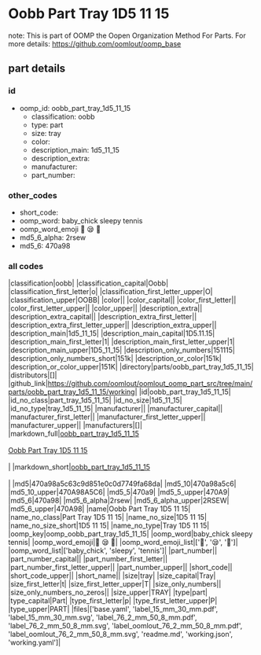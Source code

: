 # Oobb Part Tray 1D5 11 15  

note: This is part of OOMP the Oopen Organization Method For Parts. For more details: https://github.com/oomlout/oomp_base

##  part details





### id
* oomp_id: oobb_part_tray_1d5_11_15
  * classification: oobb
  * type: part
  * size: tray
  * color: 
  * description_main: 1d5_11_15
  * description_extra: 
  * manufacturer: 
  * part_number: 

### other_codes
* short_code: 
* oomp_word: baby_chick sleepy tennis
* oomp_word_emoji :baby_chick: :sleepy: :tennis:
* md5_6_alpha: 2rsew
* md5_6: 470a98

### all codes 
|classification|oobb|
|classification_capital|Oobb|
|classification_first_letter|o|
|classification_first_letter_upper|O|
|classification_upper|OOBB|
|color||
|color_capital||
|color_first_letter||
|color_first_letter_upper||
|color_upper||
|description_extra||
|description_extra_capital||
|description_extra_first_letter||
|description_extra_first_letter_upper||
|description_extra_upper||
|description_main|1d5_11_15|
|description_main_capital|1D5.11.15|
|description_main_first_letter|1|
|description_main_first_letter_upper|1|
|description_main_upper|1D5_11_15|
|description_only_numbers|151115|
|description_only_numbers_short|151k|
|description_or_color|151k|
|description_or_color_upper|151K|
|directory|parts/oobb_part_tray_1d5_11_15|
|distributors|[]|
|github_link|https://github.com/oomlout/oomlout_oomp_part_src/tree/main/parts/oobb_part_tray_1d5_11_15/working|
|id|oobb_part_tray_1d5_11_15|
|id_no_class|part_tray_1d5_11_15|
|id_no_size|1d5_11_15|
|id_no_type|tray_1d5_11_15|
|manufacturer||
|manufacturer_capital||
|manufacturer_first_letter||
|manufacturer_first_letter_upper||
|manufacturer_upper||
|manufacturers|[]|
|markdown_full|[oobb_part_tray_1d5_11_15](https://github.com/oomlout/oomlout_oomp_part_src/tree/main/parts/oobb_part_tray_1d5_11_15/working)<br>[](https://github.com/oomlout/oomlout_oomp_part_src/tree/main/parts/oobb_part_tray_1d5_11_15/working)<br>[Oobb Part Tray 1D5 11 15](https://github.com/oomlout/oomlout_oomp_part_src/tree/main/parts/oobb_part_tray_1d5_11_15/working)<br><br>|
|markdown_short|[oobb_part_tray_1d5_11_15](https://github.com/oomlout/oomlout_oomp_part_src/tree/main/parts/oobb_part_tray_1d5_11_15/working)<br><br>|
|md5|470a98a5c63c9d851e0c0d7749fa68da|
|md5_10|470a98a5c6|
|md5_10_upper|470A98A5C6|
|md5_5|470a9|
|md5_5_upper|470A9|
|md5_6|470a98|
|md5_6_alpha|2rsew|
|md5_6_alpha_upper|2RSEW|
|md5_6_upper|470A98|
|name|Oobb Part Tray 1D5 11 15|
|name_no_class|Part Tray 1D5 11 15|
|name_no_size|1D5 11 15|
|name_no_size_short|1D5 11 15|
|name_no_type|Tray 1D5 11 15|
|oomp_key|oomp_oobb_part_tray_1d5_11_15|
|oomp_word|baby_chick sleepy tennis|
|oomp_word_emoji|:baby_chick: :sleepy: :tennis:|
|oomp_word_emoji_list|[':baby_chick:', ':sleepy:', ':tennis:']|
|oomp_word_list|['baby_chick', 'sleepy', 'tennis']|
|part_number||
|part_number_capital||
|part_number_first_letter||
|part_number_first_letter_upper||
|part_number_upper||
|short_code||
|short_code_upper||
|short_name||
|size|tray|
|size_capital|Tray|
|size_first_letter|t|
|size_first_letter_upper|T|
|size_only_numbers||
|size_only_numbers_no_zeros||
|size_upper|TRAY|
|type|part|
|type_capital|Part|
|type_first_letter|p|
|type_first_letter_upper|P|
|type_upper|PART|
|files|['base.yaml', 'label_15_mm_30_mm.pdf', 'label_15_mm_30_mm.svg', 'label_76_2_mm_50_8_mm.pdf', 'label_76_2_mm_50_8_mm.svg', 'label_oomlout_76_2_mm_50_8_mm.pdf', 'label_oomlout_76_2_mm_50_8_mm.svg', 'readme.md', 'working.json', 'working.yaml']|
